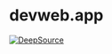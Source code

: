 # devweb.app

[![DeepSource](https://deepsource.io/gh/funcelot/devweb.app.svg/?label=active+issues&show_trend=true)](https://deepsource.io/gh/funcelot/devweb.app/?ref=repository-badge)